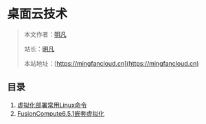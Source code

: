 # 桌面云技术



> 本文作者：[明凡]()
>
> 站长：[明凡]()
>
> 本站地址：[https://mingfancloud.cn](https://mingfancloud.cn)


## 目录

1. [虚拟化部署常用Linux命令](虚拟化部署常用Linux命令.md)
2. [FusionCompute6.5.1嵌套虚拟化](FusionCompute6.5.1嵌套虚拟化.md)



